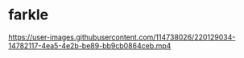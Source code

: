 # farkle


https://user-images.githubusercontent.com/114738026/220129034-14782117-4ea5-4e2b-be89-bb9cb0864ceb.mp4


